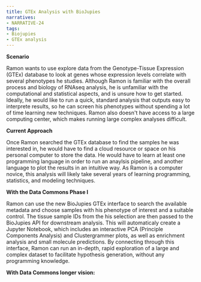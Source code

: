 ```yaml
---
title: GTEx Analysis with BioJupies
narratives: 
- NARRATIVE-24 
tags:
- Biojupies
- GTEx analysis
---
```

**Scenario**

Ramon wants to use explore data from the Genotype-Tissue Expression (GTEx) database to look at genes whose expression levels correlate with several phenotypes he studies. Although Ramon is familiar with the overall process and biology of RNAseq analysis, he is unfamiliar with the computational and statistical aspects, and is unsure how to get started. Ideally, he would like to run a quick, standard analysis that outputs easy to interprete results, so he can screen his phenotypes without spending a lot of time learning new techniques. Ramon also doesn't have access to a large computing center, which makes running large complex analyses difficult.

**Current Approach**

Once Ramon searched the GTEx database to find the samples he was interested in, he would have to find a cloud resource or space on his personal computer to store the data. He would have to learn at least one programming language in order to run an anaylsis pipeline, and another language to plot the results in an intuitive way. As Ramon is a computer novice, this analysis will likely take several years of learning programming, statistics, and modeling techniques.

**With the Data Commons Phase I**

Ramon can use the new BioJupies GTEx interface to search the available metadata and choose samples with his phenotype of interest and a suitable control. The tissue sample IDs from the his selection are then passed to the BioJupies API for downstream analysis. This will automaticaly create a Jupyter Notebook, which includes an interactive PCA (Principle Components Analysis) and Clustergrammer plots, as well as enrichment analysis and small molecule predictions. By connecting through this interface, Ramon can run an in-depth, rapid exploration of a large and complex dataset to facilitate hypothesis generation, without any programming knowledge.

**With Data Commons longer vision:**
